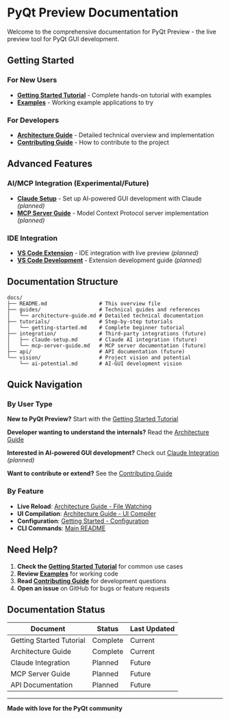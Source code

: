 # PyQt Preview Documentation

Welcome to the comprehensive documentation for PyQt Preview - the live preview tool for PyQt GUI development.

## Getting Started

### For New Users
- **[Getting Started Tutorial](tutorials/getting-started.md)** - Complete hands-on tutorial with examples
- **[Examples](../examples/README.md)** - Working example applications to try

### For Developers
- **[Architecture Guide](guides/architecture-guide.md)** - Detailed technical overview and implementation
- **[Contributing Guide](../CONTRIBUTING.md)** - How to contribute to the project

## Advanced Features

### AI/MCP Integration (Experimental/Future)
- **[Claude Setup](integration/claude-setup.md)** - Set up AI-powered GUI development with Claude *(planned)*
- **[MCP Server Guide](integration/mcp-server-guide.md)** - Model Context Protocol server implementation *(planned)*

### IDE Integration
- **[VS Code Extension](../vscode-extension/README.md)** - IDE integration with live preview *(planned)*
- **[VS Code Development](../vscode-extension/DEVELOPMENT.md)** - Extension development guide *(planned)*

## Documentation Structure

```
docs/
├── README.md                 # This overview file
├── guides/                   # Technical guides and references
│   └── architecture-guide.md # Detailed technical documentation
├── tutorials/                # Step-by-step tutorials
│   └── getting-started.md    # Complete beginner tutorial
├── integration/              # Third-party integrations (future)
│   ├── claude-setup.md       # Claude AI integration (future)
│   └── mcp-server-guide.md   # MCP server documentation (future)
├── api/                      # API documentation (future)
└── vision/                   # Project vision and potential
    └── ai-potential.md       # AI-GUI development vision
```

## Quick Navigation

### By User Type

**New to PyQt Preview?**
Start with the [Getting Started Tutorial](tutorials/getting-started.md)

**Developer wanting to understand the internals?**
Read the [Architecture Guide](guides/architecture-guide.md)

**Interested in AI-powered GUI development?**
Check out [Claude Integration](integration/claude-setup.md) *(planned)*

**Want to contribute or extend?**
See the [Contributing Guide](../CONTRIBUTING.md)

### By Feature

- **Live Reload**: [Architecture Guide - File Watching](guides/architecture-guide.md#file-watcher)
- **UI Compilation**: [Architecture Guide - UI Compiler](guides/architecture-guide.md#ui-compiler)
- **Configuration**: [Getting Started - Configuration](tutorials/getting-started.md#configuration)
- **CLI Commands**: [Main README](../README.md#cli-commands)

## Need Help?

1. **Check the [Getting Started Tutorial](tutorials/getting-started.md)** for common use cases
2. **Review [Examples](../examples/README.md)** for working code
3. **Read [Contributing Guide](../CONTRIBUTING.md)** for development questions
4. **Open an issue** on GitHub for bugs or feature requests

## Documentation Status

| Document                | Status     | Last Updated |
|------------------------|------------|--------------|
| Getting Started Tutorial| Complete   | Current      |
| Architecture Guide      | Complete   | Current      |
| Claude Integration      | Planned    | Future       |
| MCP Server Guide        | Planned    | Future       |
| API Documentation       | Planned    | Future       |

---

**Made with love for the PyQt community**
